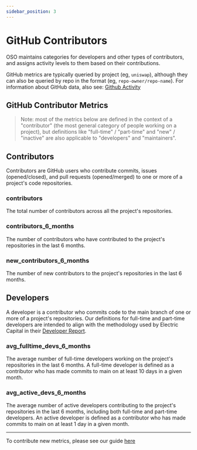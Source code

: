 ```yaml
---
sidebar_position: 3
---
```


# GitHub Contributors

OSO maintains categories for developers and other types of contributors, and assigns activity levels to them based on their contributions.

GitHub metrics are typically queried by project (eg, `uniswap`), although they can also be queried by repo in the format (eg, `repo-owner/repo-name`). For information about GitHub data, also see: [Github Activity](./github_activity)

## GitHub Contributor Metrics

> Note: most of the metrics below are defined in the context of a "contributor" (the most general category of people working on a project), but definitions like "full-time" / "part-time" and "new" / "inactive" are also applicable to "developers" and "maintainers".

## Contributors

Contributors are GitHub users who contribute commits, issues (opened/closed), and pull requests (opened/merged) to one or more of a project's code repositories.

### contributors

The total number of contributors across all the project's repositories.

### contributors_6_months

The number of contributors who have contributed to the project's repositories in the last 6 months.

### new_contributors_6_months

The number of new contributors to the project's repositories in the last 6 months.

## Developers

A developer is a contributor who commits code to the main branch of one or more of a project's repositories. Our definitions for full-time and part-time developers are intended to align with the methodology used by Electric Capital in their [Developer Report](https://www.developerreport.com/about).

### avg_fulltime_devs_6_months

The average number of full-time developers working on the project's repositories in the last 6 months. A full-time developer is defined as a contributor who has made commits to main on at least 10 days in a given month.

### avg_active_devs_6_months

The average number of active developers contributing to the project's repositories in the last 6 months, including both full-time and part-time developers. An active developer is defined as a contributor who has made commits to main on at least 1 day in a given month.

---

To contribute new metrics, please see our guide [here](../../contribute/impact-models)
